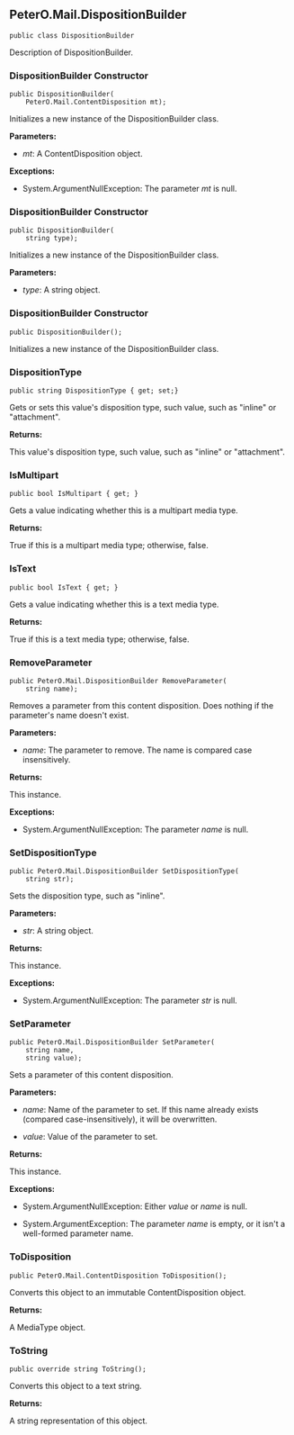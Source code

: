 ## PeterO.Mail.DispositionBuilder

    public class DispositionBuilder

Description of DispositionBuilder.

### DispositionBuilder Constructor

    public DispositionBuilder(
        PeterO.Mail.ContentDisposition mt);

Initializes a new instance of the DispositionBuilder class.

<b>Parameters:</b>

 * <i>mt</i>: A ContentDisposition object.

<b>Exceptions:</b>

 * System.ArgumentNullException:
The parameter  <i>mt</i>
 is null.

### DispositionBuilder Constructor

    public DispositionBuilder(
        string type);

Initializes a new instance of the DispositionBuilder class.

<b>Parameters:</b>

 * <i>type</i>: A string object.

### DispositionBuilder Constructor

    public DispositionBuilder();

Initializes a new instance of the DispositionBuilder class.

### DispositionType

    public string DispositionType { get; set;}

Gets or sets this value's disposition type, such value, such as "inline" or "attachment".

<b>Returns:</b>

This value's disposition type, such value, such as "inline" or "attachment".

### IsMultipart

    public bool IsMultipart { get; }

Gets a value indicating whether this is a multipart media type.

<b>Returns:</b>

True if this is a multipart media type; otherwise, false.

### IsText

    public bool IsText { get; }

Gets a value indicating whether this is a text media type.

<b>Returns:</b>

True if this is a text media type; otherwise, false.

### RemoveParameter

    public PeterO.Mail.DispositionBuilder RemoveParameter(
        string name);

Removes a parameter from this content disposition. Does nothing if the parameter's name doesn't exist.

<b>Parameters:</b>

 * <i>name</i>: The parameter to remove. The name is compared case insensitively.

<b>Returns:</b>

This instance.

<b>Exceptions:</b>

 * System.ArgumentNullException:
The parameter  <i>name</i>
 is null.

### SetDispositionType

    public PeterO.Mail.DispositionBuilder SetDispositionType(
        string str);

Sets the disposition type, such as "inline".

<b>Parameters:</b>

 * <i>str</i>: A string object.

<b>Returns:</b>

This instance.

<b>Exceptions:</b>

 * System.ArgumentNullException:
The parameter  <i>str</i>
 is null.

### SetParameter

    public PeterO.Mail.DispositionBuilder SetParameter(
        string name,
        string value);

Sets a parameter of this content disposition.

<b>Parameters:</b>

 * <i>name</i>: Name of the parameter to set. If this name already exists (compared case-insensitively), it will be overwritten.

 * <i>value</i>: Value of the parameter to set.

<b>Returns:</b>

This instance.

<b>Exceptions:</b>

 * System.ArgumentNullException:
Either  <i>value</i>
 or  <i>name</i>
 is null.

 * System.ArgumentException:
The parameter  <i>name</i>
 is empty, or it isn't a well-formed parameter name.

### ToDisposition

    public PeterO.Mail.ContentDisposition ToDisposition();

Converts this object to an immutable ContentDisposition object.

<b>Returns:</b>

A MediaType object.

### ToString

    public override string ToString();

Converts this object to a text string.

<b>Returns:</b>

A string representation of this object.
